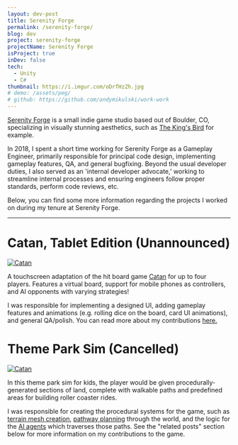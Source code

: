 ```yaml
---
layout: dev-post
title: Serenity Forge
permalink: /serenity-forge/
blog: dev
project: serenity-forge
projectName: Serenity Forge
isProject: true
inDev: false
tech:
  - Unity
  - C#
thumbnail: https://i.imgur.com/oDrfHzZh.jpg
# demo: /assets/peg/
# github: https://github.com/andymikulski/work-work
---
```



[Serenity Forge](https://serenityforge.com/) is a small indie game studio based out of Boulder, CO, specializing in visually stunning aesthetics, such as [The King's Bird](https://store.steampowered.com/app/812550/The_Kings_Bird/) for example.


In 2018, I spent a short time working for Serenity Forge as a Gameplay Engineer, primarily responsible for principal code design, implementing gameplay features, QA, and general bugfixing. Beyond the usual developer duties, I also served as an 'internal developer advocate,' working to streamline internal processes and ensuring engineers follow proper standards, perform code reviews, etc.

Below, you can find some more information regarding the projects I worked on during my tenure at Serenity Forge.

---

# Catan, Tablet Edition (Unannounced)

[![Catan](https://i.imgur.com/beah5JIl.jpg)](/serenity-forge/catan/)

A touchscreen adaptation of the hit board game [Catan](https://en.wikipedia.org/wiki/Catan) for up to four players. Features a virtual board, support for mobile phones as controllers, and AI opponents with varying strategies!

I was responsible for implementing a designed UI, adding gameplay features and animations (e.g. rolling dice on the board, card UI animations), and general QA/polish. You can read more about my contributions [here.](/serenity-forge/catan/)


# Theme Park Sim (Cancelled)

[![Catan](https://i.imgur.com/v9cVqxDl.jpg)](/serenity-forge/terrain/)


In this theme park sim for kids, the player would be given procedurally-generated sections of land, complete with walkable paths and predefined areas for building roller coaster rides.

I was responsible for creating the procedural systems for the game, such as [terrain mesh creation](/serenity-forge/terrain/), [pathway planning](/serenity-forge/paths-n-plots/) through the world, and the logic for the [AI agents](/serenity-forge/ai/) which traverses those paths. See the "related posts" section below for more information on my contributions to the game.

